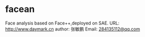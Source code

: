 facean
======

Face analysis based on Face++,deployed on SAE.
URL: http://www.daymark.cn
author: 张敏鹏 
Email: 284135112@qq.com

